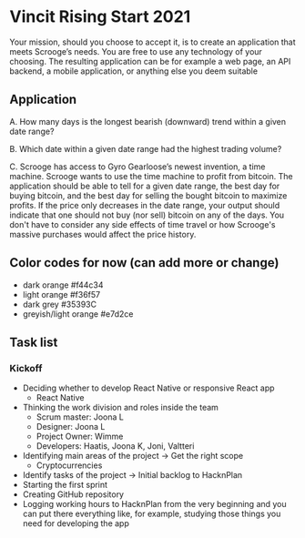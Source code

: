 # Vincit Rising Start 2021

Your mission, should you choose to accept it, is to create an application that meets Scrooge’s needs.
You are free to use any technology of your choosing. The resulting application can be for example a web
page, an API backend, a mobile application, or anything else you deem suitable

## Application

A. How many days is the longest bearish (downward) trend within a given date range?


B. Which date within a given date range had the highest trading volume?


C. Scrooge has access to Gyro Gearloose’s newest invention, a time machine. Scrooge
wants to use the time machine to profit from bitcoin. The application should be able to tell
for a given date range, the best day for buying bitcoin, and the best day for selling the
bought bitcoin to maximize profits. If the price only decreases in the date range, your
output should indicate that one should not buy (nor sell) bitcoin on any of the days. You
don't have to consider any side effects of time travel or how Scrooge's massive purchases
would affect the price history.

## Color codes for now	(can add more or change)
- dark orange			#f44c34
- light orange			#f36f57
- dark grey				#35393C
- greyish/light orange	#e7d2ce


## Task list

### Kickoff
- Deciding whether to develop React Native or responsive React app
	- React Native
- Thinking the work division and roles inside the team
	- Scrum master: Joona L
	- Designer: Joona L 
	- Project Owner: Wimme
	- Developers: Haatis, Joona K, Joni, Valtteri
- Identifying main areas of the project -> Get the right scope
	- Cryptocurrencies
- Identify tasks of the project -> Initial backlog to HacknPlan
- Starting the first sprint
- Creating GitHub repository
- Logging working hours to HacknPlan from the very beginning and you can put there everything like, for example, studying those things you need for developing the app

